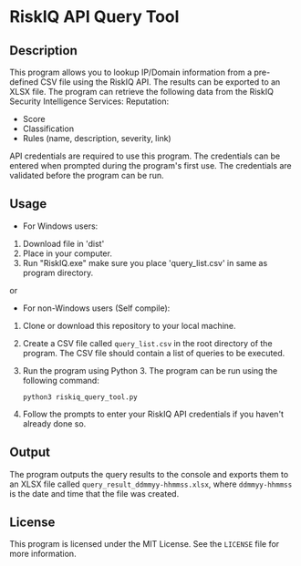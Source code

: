 # RiskIQ API Query Tool

## Description

This program allows you to lookup IP/Domain information from a pre-defined CSV file using the RiskIQ API. The results can be exported to an XLSX file. The program can retrieve the following data from the RiskIQ Security Intelligence Services: Reputation:

- Score
- Classification
- Rules (name, description, severity, link)

API credentials are required to use this program. The credentials can be entered when prompted during the program's first use. The credentials are validated before the program can be run.

## Usage

- For Windows users:
1. Download file in 'dist'
2. Place in your computer.
3. Run "RiskIQ.exe" make sure you place 'query_list.csv' in same as program directory.

or

- For non-Windows users (Self compile):
1. Clone or download this repository to your local machine.
2. Create a CSV file called `query_list.csv` in the root directory of the program. The CSV file should contain a list of queries to be executed.
3. Run the program using Python 3. The program can be run using the following command:

    ```
    python3 riskiq_query_tool.py
    ```

4. Follow the prompts to enter your RiskIQ API credentials if you haven't already done so.

## Output

The program outputs the query results to the console and exports them to an XLSX file called `query_result_ddmmyy-hhmmss.xlsx`, where `ddmmyy-hhmmss` is the date and time that the file was created.

## License

This program is licensed under the MIT License. See the `LICENSE` file for more information.
